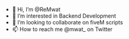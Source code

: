 - 👋 Hi, I’m @ReMwat
- 👀 I’m interested in Backend Development
- 💞️ I’m looking to collaborate on fiveM scripts
- 📫 How to reach me @mwat_ on Twitter

<!---
ReMwat/ReMwat is a ✨ special ✨ repository because its `README.md` (this file) appears on your GitHub profile.
You can click the Preview link to take a look at your changes.
--->
